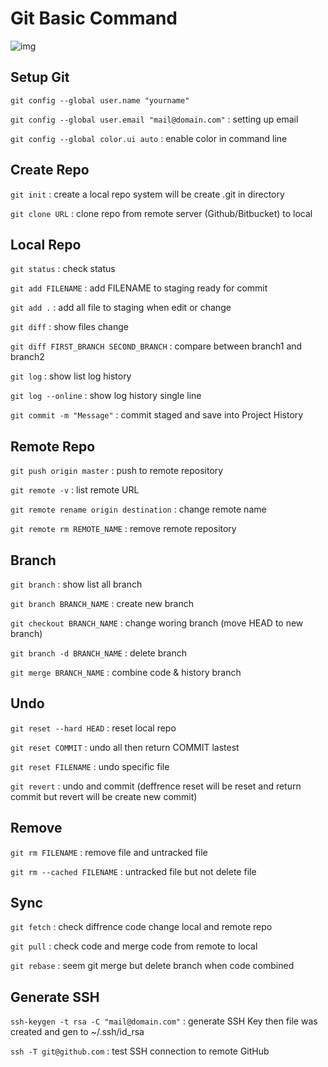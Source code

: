# Git Basic Command

![img](https://upload.wikimedia.org/wikipedia/commons/3/3f/Git_icon.svg)

## Setup Git
```git config --global user.name "yourname"```

```git config --global user.email "mail@domain.com"``` : setting up email

```git config --global color.ui auto``` : enable color in command line

## Create Repo

```git init``` : create a local repo system will be create .git in directory

```git clone URL``` : clone repo from remote server (Github/Bitbucket) to local

## Local Repo

```git status``` : check status

```git add FILENAME``` : add FILENAME to staging ready for commit

```git add .``` : add all file to staging when edit or change

```git diff``` : show files change

```git diff FIRST_BRANCH SECOND_BRANCH``` : compare between branch1 and branch2

```git log``` : show list log history

```git log --online``` : show log history single line

```git commit -m "Message"``` : commit staged and save into Project History

## Remote Repo

```git push origin master``` :  push to remote repository

```git remote -v``` : list remote URL

```git remote rename origin destination``` : change remote name

```git remote rm REMOTE_NAME``` : remove remote repository

## Branch

```git branch``` : show list all branch

```git branch BRANCH_NAME``` : create new branch

```git checkout BRANCH_NAME``` : change woring branch (move HEAD to new branch)

```git branch -d BRANCH_NAME``` : delete branch

```git merge BRANCH_NAME``` : combine code & history branch

## Undo

```git reset --hard HEAD``` : reset local repo

```git reset COMMIT``` : undo all then return COMMIT lastest

```git reset FILENAME``` : undo specific file

```git revert``` : undo and commit (deffrence reset will be  reset and return commit but revert will be create new commit)

## Remove

```git rm FILENAME``` : remove file and untracked file

```git rm --cached FILENAME``` : untracked file but not delete file

## Sync

```git fetch``` : check diffrence code change local and remote repo

```git pull``` : check code and merge code from remote to local

```git rebase``` : seem git merge but delete branch when code combined

## Generate SSH

```ssh-keygen -t rsa -C "mail@domain.com"``` : generate SSH Key then file was created and gen to  ~/.ssh/id_rsa

```ssh -T git@github.com``` : test SSH connection to remote GitHub